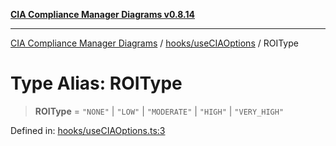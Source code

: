 [**CIA Compliance Manager Diagrams v0.8.14**](../../../README.md)

***

[CIA Compliance Manager Diagrams](../../../modules.md) / [hooks/useCIAOptions](../README.md) / ROIType

# Type Alias: ROIType

> **ROIType** = `"NONE"` \| `"LOW"` \| `"MODERATE"` \| `"HIGH"` \| `"VERY_HIGH"`

Defined in: [hooks/useCIAOptions.ts:3](https://github.com/Hack23/cia-compliance-manager/blob/257dd569f432a46611a1746c832a7e3d29232229/src/hooks/useCIAOptions.ts#L3)
